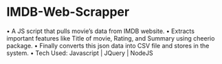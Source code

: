 # IMDB-Web-Scrapper

• A JS script that pulls movie’s data from IMDB website.
• Extracts important features like Title of movie, Rating, and Summary using cheerio package.
• Finally converts this json data into CSV file and stores in the system.
• Tech Used: Javascript | JQuery | NodeJS
